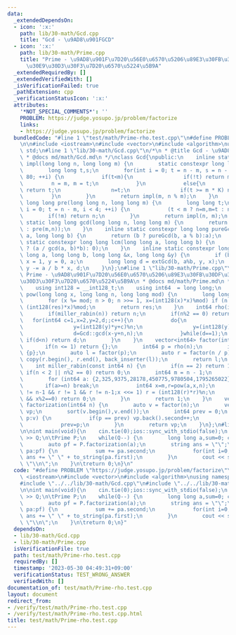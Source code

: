 ```yaml
---
data:
  _extendedDependsOn:
  - icon: ':x:'
    path: lib/30-math/Gcd.cpp
    title: "Gcd - \u9AD8\u901FGCD"
  - icon: ':x:'
    path: lib/30-math/Prime.cpp
    title: "Prime - \u9AD8\u901F\u7D20\u56E0\u6570\u5206\u89E3\u30FB\u30DF\u30E9\u30FC\
      \u30E9\u30D3\u30F3\u7D20\u6570\u5224\u5B9A"
  _extendedRequiredBy: []
  _extendedVerifiedWith: []
  _isVerificationFailed: true
  _pathExtension: cpp
  _verificationStatusIcon: ':x:'
  attributes:
    '*NOT_SPECIAL_COMMENTS*': ''
    PROBLEM: https://judge.yosupo.jp/problem/factorize
    links:
    - https://judge.yosupo.jp/problem/factorize
  bundledCode: "#line 1 \"test/math/Prime-rho.test.cpp\"\n#define PROBLEM \"https://judge.yosupo.jp/problem/factorize\"\
    \n\n#include <iostream>\n#include <vector>\n#include <algorithm>\nusing namespace\
    \ std;\n#line 1 \"lib/30-math/Gcd.cpp\"\n/*\n * @title Gcd - \u9AD8\u901FGCD\n\
    \ * @docs md/math/Gcd.md\n */\nclass Gcd{\npublic:\n    inline static long long\
    \ impl(long long n, long long m) {\n        static constexpr long long K = 5;\n\
    \        long long t,s;\n        for(int i = 0; t = n - m, s = n - m * K, i <\
    \ 80; ++i) {\n            if(t<m){\n                if(!t) return m;\n       \
    \         n = m, m = t;\n            }\n            else{\n                if(!m)\
    \ return t;\n                n=t;\n                if(t >= m * K) n = s;\n   \
    \         }\n        }\n        return impl(m, n % m);\n    }\n    inline static\
    \ long long pre(long long n, long long m) {\n        long long t;\n        for(int\
    \ i = 0; t = n - m, i < 4; ++i) {\n            (t < m ? n=m,m=t : n=t);\n    \
    \        if(!m) return n;\n        }\n        return impl(n, m);\n    }\n    inline\
    \ static long long gcd(long long n, long long m) {\n        return (n>m ? pre(n,m)\
    \ : pre(m,n));\n    }\n    inline static constexpr long long pureGcd(long long\
    \ a, long long b) {\n        return (b ? pureGcd(b, a % b):a);\n    }\n    inline\
    \ static constexpr long long lcm(long long a, long long b) {\n        return (a*b\
    \ ? (a / gcd(a, b)*b): 0);\n    }\n    inline static constexpr long long extGcd(long\
    \ long a, long long b, long long &x, long long &y) {\n        if (b == 0) return\
    \ x = 1, y = 0, a;\n        long long d = extGcd(b, a%b, y, x);\n        return\
    \ y -= a / b * x, d;\n    }\n};\n#line 1 \"lib/30-math/Prime.cpp\"\n/*\n * @title\
    \ Prime - \u9AD8\u901F\u7D20\u56E0\u6570\u5206\u89E3\u30FB\u30DF\u30E9\u30FC\u30E9\
    \u30D3\u30F3\u7D20\u6570\u5224\u5B9A\n * @docs md/math/Prime.md\n */\nclass Prime{\n\
    \    using int128 = __int128_t;\n    using int64  = long long;\n    long long\
    \ pow(long long x, long long n, long long mod) {\n        long long res = 1;\n\
    \        for (x %= mod; n > 0; n >>= 1, x=(int128(x)*x)%mod) if (n & 1) res =\
    \ (int128(res)*x)%mod;\n        return res;\n    }\n    int64 rho(int64 n){\n\
    \        if(miller_rabin(n)) return n;\n        if(n%2 == 0) return 2;\n     \
    \   for(int64 c=1,x=2,y=2,d;;c++){\n            do{\n                x=(int128(x)*x+c)%n;\n\
    \                y=(int128(y)*y+c)%n;\n                y=(int128(y)*y+c)%n;\n\
    \                d=Gcd::gcd(x-y+n,n);\n            }while(d==1);\n           \
    \ if(d<n) return d;\n        }\n    }\n    vector<int64> factor(int64 n) {\n \
    \       if(n <= 1) return {};\n        int64 p = rho(n);\n        if(p == n) return\
    \ {p};\n        auto l = factor(p);\n        auto r = factor(n / p);\n       \
    \ copy(r.begin(), r.end(), back_inserter(l));\n        return l;\n    }\npublic:\n\
    \    int miller_rabin(const int64 n) {\n        if(n == 2) return 1;\n       \
    \ if(n < 2 || n%2 == 0) return 0;\n        int64 m = n - 1;\n        for (;!(m&1);m>>=1);\n\
    \        for (int64 a: {2,325,9375,28178,450775,9780504,1795265022}) {\n     \
    \       if(a>=n) break;\n            int64 x=m,r=pow(a,x,n);\n            for(;x\
    \ != n-1 && r != 1 && r != n-1;x <<= 1) r = (int128(r)*r)%n;\n            if(r!=n-1\
    \ && x%2==0) return 0;\n        }\n        return 1;\n    }\n    vector<pair<int64,int64>>\
    \ factorization(int64 n) {\n        auto v = factor(n);\n        vector<pair<int64,int64>>\
    \ vp;\n        sort(v.begin(),v.end());\n        int64 prev = 0;\n        for(int64\
    \ p:v) {\n            if(p == prev) vp.back().second++;\n            else vp.emplace_back(p,1);\n\
    \            prev=p;\n        }\n        return vp;\n    }\n};\n#line 9 \"test/math/Prime-rho.test.cpp\"\
    \n\nint main(void){\n    cin.tie(0);ios::sync_with_stdio(false);\n    int Q; cin\
    \ >> Q;\n\tPrime P;\n    while(Q--) {\n        long long a,sum=0; cin >> a;\n\
    \        auto pf = P.factorization(a);\n        string ans = \"\";\n        for(auto\
    \ pa:pf) {\n            sum += pa.second;\n            for(int i=0;i<pa.second;++i)\
    \ ans += \" \" + to_string(pa.first);\n        }\n        cout << sum << ans <<\
    \ \"\\n\";\n    }\n\treturn 0;\n}\n"
  code: "#define PROBLEM \"https://judge.yosupo.jp/problem/factorize\"\n\n#include\
    \ <iostream>\n#include <vector>\n#include <algorithm>\nusing namespace std;\n\
    #include \"../../lib/30-math/Gcd.cpp\"\n#include \"../../lib/30-math/Prime.cpp\"\
    \n\nint main(void){\n    cin.tie(0);ios::sync_with_stdio(false);\n    int Q; cin\
    \ >> Q;\n\tPrime P;\n    while(Q--) {\n        long long a,sum=0; cin >> a;\n\
    \        auto pf = P.factorization(a);\n        string ans = \"\";\n        for(auto\
    \ pa:pf) {\n            sum += pa.second;\n            for(int i=0;i<pa.second;++i)\
    \ ans += \" \" + to_string(pa.first);\n        }\n        cout << sum << ans <<\
    \ \"\\n\";\n    }\n\treturn 0;\n}"
  dependsOn:
  - lib/30-math/Gcd.cpp
  - lib/30-math/Prime.cpp
  isVerificationFile: true
  path: test/math/Prime-rho.test.cpp
  requiredBy: []
  timestamp: '2023-05-30 04:49:31+09:00'
  verificationStatus: TEST_WRONG_ANSWER
  verifiedWith: []
documentation_of: test/math/Prime-rho.test.cpp
layout: document
redirect_from:
- /verify/test/math/Prime-rho.test.cpp
- /verify/test/math/Prime-rho.test.cpp.html
title: test/math/Prime-rho.test.cpp
---
```


